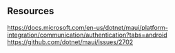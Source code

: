 ﻿

## Resources
https://docs.microsoft.com/en-us/dotnet/maui/platform-integration/communication/authentication?tabs=android
https://github.com/dotnet/maui/issues/2702